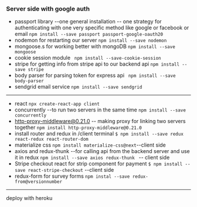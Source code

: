 ### Server side with google auth
* passport library --one general installation -- one strategy for authenticating with one very specific method like google or facebook or email
`npm install --save passport passport-google-oauth20`
* nodemon for restarting our server
`npm install --save nodemon`
* mongoose.s for working better with mongoDB
`npm install --save mongoose`
* cookie session module
` npm install --save-cookie-session`
* stripe for getting info from stripe api to our backend api
`npm install --save stripe`
* body parser for parsing token for express api 
` npm install --save body-parser`
* sendgrid email service
`npm install --save sendgrid`
----
* react `npx create-react-app client `
* concurrently --to run two servers in the same time 
`npm install --save concurrently`
* http-proxy-middleware@0.21.0 -- making proxy for linking two servers together
`npm install http-proxy-middleware@0.21.0` 
* install router and redux in /client terminal
`$ npm install --save redux react-redux react-router-dom`
* materialize css
`npm install materialize-css@next`--client side
* axios and redux-thunk --for calling api from the backend server and use it in redux
`npm install --save axios redux-thunk ` -- client side 
* Stripe checkout react for strip component for payment
`$ npm install --save react-stripe-checkout` --client side
* redux-form for survey forms 
`npm instal --save redux-from@versionnumber`
----
deploy with heroku
